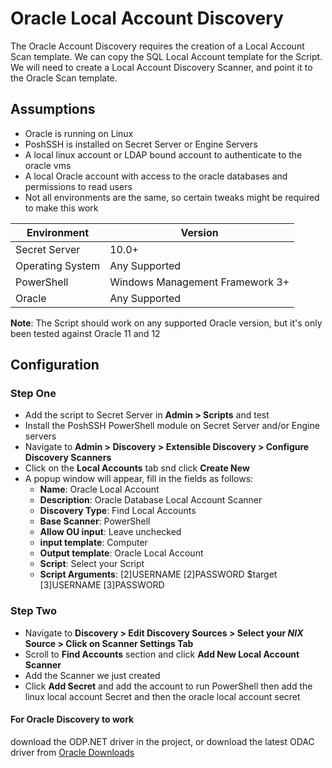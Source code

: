 # Oracle Local Account Discovery

The Oracle Account Discovery requires the creation of a Local Account Scan template. We can copy the  SQL Local Account template for the Script.  
We will need to create a Local Account Discovery Scanner, and point it to the Oracle Scan template.

## Assumptions

* Oracle is running on Linux
* PoshSSH is installed on Secret Server or Engine Servers
* A local linux account or LDAP bound account to authenticate to the oracle vms
* A local Oracle account with access to the oracle databases and permissions to read users
* Not all environments are the same, so certain tweaks might be required to make this work

| Environment | Version |
| ------ | ------ |
| Secret Server | 10.0+ |
| Operating System | Any Supported |
| PowerShell | Windows Management Framework 3+ |
| Oracle  | Any Supported |

**Note**: The Script should work on any supported Oracle version, but it's only been tested against Oracle 11 and 12

## Configuration

### Step One

* Add the script to Secret Server in **Admin > Scripts** and test
* Install the PoshSSH PowerShell module on Secret Server and/or Engine servers
* Navigate to **Admin >  Discovery > Extensible Discovery > Configure Discovery Scanners**
* Click on the **Local Accounts** tab snd  click **Create New**
* A popup window will appear, fill in the fields as follows:
  * **Name**: Oracle Local Account
  * **Description**: Oracle Database Local Account Scanner
  * **Discovery Type**: Find Local Accounts
  * **Base Scanner**: PowerShell
  * **Allow OU input**: Leave unchecked
  * **input template**: Computer
  * **Output template**: Oracle Local Account
  * **Script**: Select your Script
  * **Script Arguments**: $[2]$USERNAME $[2]$PASSWORD $target $[3]$USERNAME $[3]$PASSWORD

### Step Two

* Navigate to **Discovery > Edit Discovery Sources > Select your *NIX* Source > Click on Scanner Settings Tab**
* Scroll to **Find Accounts** section and click **Add New Local Account Scanner**
* Add the Scanner we just created
* Click **Add Secret** and add the account to run PowerShell then add the linux local account Secret and then the oracle local account secret

#### For Oracle Discovery to work

download the ODP.NET driver in the project, or download the latest ODAC driver from [Oracle Downloads](http://www.oracle.com/technetwork/database/windows/downloads/index-090165.html)